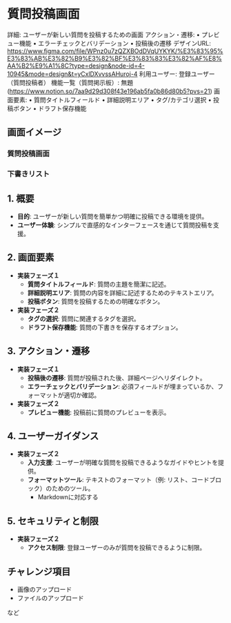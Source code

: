# 質問投稿画面

詳細: ユーザーが新しい質問を投稿するための画面
アクション・遷移: • プレビュー機能
• エラーチェックとバリデーション
• 投稿後の遷移
デザインURL: https://www.figma.com/file/WPnz0u7zQZXBOdDVqUYKYK/%E3%83%95%E3%83%AB%E3%82%B9%E3%82%BF%E3%83%83%E3%82%AF%E8%AA%B2%E9%A1%8C?type=design&node-id=4-10945&mode=design&t=yCxlDXvvssAHuroj-4
利用ユーザー: 登録ユーザー（質問投稿者）
機能一覧（質問掲示板）: 無題 (https://www.notion.so/7aa9d29d308f43e196ab5fa0b86d80b5?pvs=21)
画面要素: • 質問タイトルフィールド
• 詳細説明エリア
• タグ/カテゴリ選択
• 投稿ボタン
• ドラフト保存機能

## 画面イメージ

### 質問投稿画面

### 下書きリスト

## 1. 概要

- **目的**: ユーザーが新しい質問を簡単かつ明確に投稿できる環境を提供。
- **ユーザー体験**: シンプルで直感的なインターフェースを通じて質問投稿を支援。

## 2. 画面要素

- **実装フェーズ１**
  - **質問タイトルフィールド**: 質問の主題を簡潔に記述。
  - **詳細説明エリア**: 質問の内容を詳細に記述するためのテキストエリア。
  - **投稿ボタン**: 質問を投稿するための明確なボタン。
- **実装フェーズ２**
  - **タグの選択**: 質問に関連するタグを選択。
  - **ドラフト保存機能**: 質問の下書きを保存するオプション。

## 3. アクション・遷移

- **実装フェーズ１**
  - **投稿後の遷移**: 質問が投稿された後、詳細ページへリダイレクト。
  - **エラーチェックとバリデーション**: 必須フィールドが埋まっているか、フォーマットが適切か確認。
- **実装フェーズ２**
  - **プレビュー機能**: 投稿前に質問のプレビューを表示。

## 4. ユーザーガイダンス

- **実装フェーズ２**
  - **入力支援**: ユーザーが明確な質問を投稿できるようなガイドやヒントを提供。
  - **フォーマットツール**: テキストのフォーマット（例: リスト、コードブロック）のためのツール。
    - Markdownに対応する

## 5. セキュリティと制限

- **実装フェーズ２**
  - **アクセス制限**: 登録ユーザーのみが質問を投稿できるように制限。

## チャレンジ項目

- 画像のアップロード
- ファイルのアップロード

など
